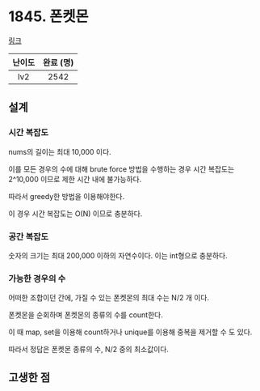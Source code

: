 # 1845. 폰켓몬

[링크](https://programmers.co.kr/learn/courses/30/lessons/1845)

| 난이도 | 완료 (명) |
| :----: | :-------: |
|  lv2   |   2542    |

## 설계

### 시간 복잡도

nums의 길이는 최대 10,000 이다.

이를 모든 경우의 수에 대해 brute force 방법을 수행하는 경우 시간 복잡도는 2^10,000 이므로 제한 시간 내에 불가능하다.

따라서 greedy한 방법을 이용해야한다.

이 경우 시간 복잡도는 O(N) 이므로 충분하다.

### 공간 복잡도

숫자의 크기는 최대 200,000 이하의 자연수이다. 이는 int형으로 충분하다.

### 가능한 경우의 수

어떠한 조합이던 간에, 가질 수 있는 폰켓몬의 최대 수는 N/2 개 이다.

폰켓몬을 순회하며 폰켓몬의 종류의 수를 count한다.

이 때 map, set을 이용해 count하거나 unique를 이용해 중복을 제거할 수 도 있다.

따라서 정답은 폰켓몬 종류의 수, N/2 중의 최소값이다.

## 고생한 점
